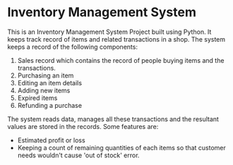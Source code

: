 # Inventory Management System
This is an Inventory Management System Project built using Python. It keeps track record of items and related transactions in a shop.
The system keeps a record of the following components:
1. Sales record which contains the record of people buying items and the transactions.
2. Purchasing an item
3. Editing an item details
4. Adding new items
5. Expired items
6. Refunding a purchase

The system reads data, manages all these transactions  and the resultant values are stored in the records. Some features are:
- Estimated profit or loss 
- Keeping a count of  remaining quantities of each items so that customer needs wouldn't cause 'out of stock' error.
